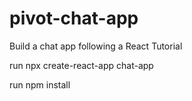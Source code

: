 # pivot-chat-app
 Build a chat app following a React Tutorial

run npx create-react-app chat-app

run npm install